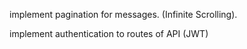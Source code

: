 implement pagination for messages. (Infinite Scrolling).

implement authentication to routes of API (JWT)